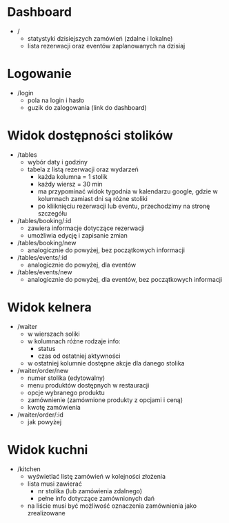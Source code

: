 # Dashboard

- /
    - statystyki dzisiejszych zamówień (zdalne i lokalne)
    - lista rezerwacji oraz eventów zaplanowanych na dzisiaj

# Logowanie

- /login
    - pola na login i hasło
    - guzik do zalogowania (link do dashboard)

# Widok dostępności stolików

- /tables
    - wybór daty i godziny
    - tabela z listą rezerwacji oraz wydarzeń
        - każda kolumna = 1 stolik
        - każdy wiersz = 30 min
        - ma przypominać widok tygodnia w kalendarzu google, gdzie w kolumnach zamiast dni są różne stoliki
        - po kliiknięciu rezerwacji lub eventu, przechodzimy na stronę szczegółu
- /tables/booking/:id
    - zawiera informacje dotyczące rezerwacji
    - umożliwia edycję i zapisanie zmian
- /tables/booking/new
    - analogicznie do powyżej, bez początkowych informacji
- /tables/events/:id
    - analogicznie do powyżej, dla eventów
- /tables/events/new
    - analogicznie do powyżej, dla eventów, bez początkowych informacji

# Widok kelnera

- /waiter
    - w wierszach soliki
    - w kolumnach różne rodzaje info:
        - status
        - czas od ostatniej aktywności
    - w ostatniej kolumnie dostępne akcje dla danego stolika
- /waiter/order/new
    - numer stolika (edytowalny)
    - menu produktów dostępnych w restauracji
    - opcje wybranego produktu
    - zamównienie (zamównione produkty z opcjami i ceną)
    - kwotę zamówienia
- /waiter/order/:id
    - jak powyżej


# Widok kuchni

- /kitchen
    - wyświetlać listę zamówień w kolejności złożenia
    - lista musi zawierać
        - nr stolika (lub zamówienia zdalnego)
        - pełne info dotyczące zamównionych dań
    -  na liście musi być możliwość oznaczenia zamównienia jako zrealizowane
